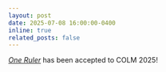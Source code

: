 ```yaml
---
layout: post
date: 2025-07-08 16:00:00-0400
inline: true
related_posts: false
---
```


*[One Ruler](https://arxiv.org/abs/2503.01996v14)* has been accepted to COLM 2025! 